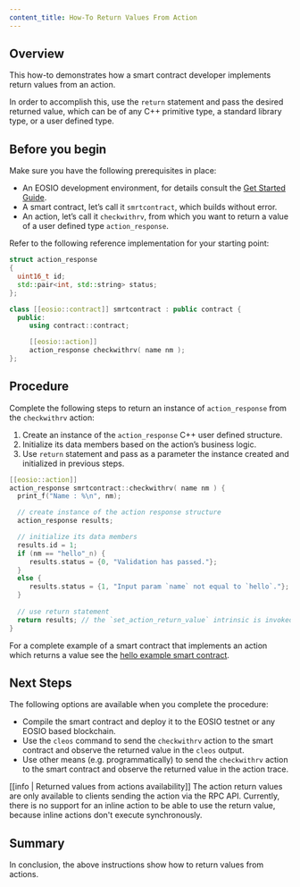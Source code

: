 ```yaml
---
content_title: How-To Return Values From Action
---
```


## Overview

This how-to demonstrates how a smart contract developer implements return values from an action.

In order to accomplish this, use the `return` statement and pass the desired returned value, which can be of any C++ primitive type, a standard library type, or a user defined type.

## Before you begin

Make sure you have the following prerequisites in place:

* An EOSIO development environment, for details consult the [Get Started Guide](https://developers.eos.io/welcome/latest/getting-started-guide/index).
* A smart contract, let’s call it `smrtcontract`, which builds without error.
* An action, let’s call it `checkwithrv`, from which you want to return a value of a user defined type `action_response`.

Refer to the following reference implementation for your starting point:

```cpp
struct action_response
{
  uint16_t id;
  std::pair<int, std::string> status;
};

class [[eosio::contract]] smrtcontract : public contract {
  public:
     using contract::contract;

     [[eosio::action]]
     action_response checkwithrv( name nm );
};
```

## Procedure

Complete the following steps to return an instance of `action_response` from the `checkwithrv` action:

1. Create an instance of the `action_response` C++ user defined structure.
2. Initialize its data members based on the action’s business logic.
3. Use `return` statement and pass as a parameter the instance created and initialized in previous steps.

```cpp
[[eosio::action]]
action_response smrtcontract::checkwithrv( name nm ) {
  print_f("Name : %\n", nm);

  // create instance of the action response structure
  action_response results;

  // initialize its data members
  results.id = 1;
  if (nm == "hello"_n) {
     results.status = {0, "Validation has passed."};
  }
  else {
     results.status = {1, "Input param `name` not equal to `hello`."};
  }
  
  // use return statement
  return results; // the `set_action_return_value` intrinsic is invoked automatically here
}
```

For a complete example of a smart contract that implements an action which returns a value see the [hello example smart contract](https://github.com/EOSIO/eosio.cdt/blob/develop/examples/hello/src/hello.cpp#L16).

## Next Steps

The following options are available when you complete the procedure:

* Compile the smart contract and deploy it to the EOSIO testnet or any EOSIO based blockchain.
* Use the `cleos` command to send the `checkwithrv` action to the smart contract and observe the returned value in the `cleos` output.
* Use other means (e.g. programmatically) to send the  `checkwithrv` action to the smart contract and observe the returned value in the action trace.

[[info | Returned values from actions availability]]
The action return values are only available to clients sending the action via the RPC API. Currently, there is no support for an inline action to be able to use the return value, because inline actions don't execute synchronously.

## Summary

In conclusion, the above instructions show how to return values from actions.

